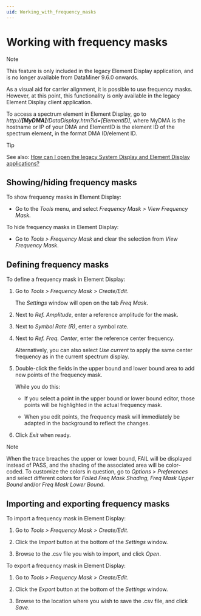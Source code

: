 ```yaml
---
uid: Working_with_frequency_masks
---
```


# Working with frequency masks

> [!NOTE]
> This feature is only included in the legacy Element Display application, and is no longer available from DataMiner 9.6.0 onwards.

As a visual aid for carrier alignment, it is possible to use frequency masks. However, at this point, this functionality is only available in the legacy Element Display client application.

To access a spectrum element in Element Display, go to *http://**\[MyDMA\]**/DataDisplay.htm?id=\[ElementID\]*, where MyDMA is the hostname or IP of your DMA and ElementID is the element ID of the spectrum element, in the format DMA ID/element ID.

> [!TIP]
> See also:
> [How can I open the legacy System Display and Element Display applications?](xref:DataMiner_client_applications#how-can-i-open-the-legacy-system-display-and-element-display-applications)

## Showing/hiding frequency masks

To show frequency masks in Element Display:

- Go to the *Tools* menu, and select *Frequency Mask \> View Frequency Mask*.

To hide frequency masks in Element Display:

- Go to *Tools \> Frequency Mask* and clear the selection from *View Frequency Mask*.

## Defining frequency masks

To define a frequency mask in Element Display:

1. Go to *Tools \> Frequency Mask \> Create/Edit*.

    The *Settings* window will open on the tab *Freq Mask*.

2. Next to *Ref. Amplitude*, enter a reference amplitude for the mask.

3. Next to *Symbol Rate (R)*, enter a symbol rate.

4. Next to *Ref. Freq. Center*, enter the reference center frequency.

    Alternatively, you can also select *Use current* to apply the same center frequency as in the current spectrum display.

5. Double-click the fields in the upper bound and lower bound area to add new points of the frequency mask.

    While you do this:

    - If you select a point in the upper bound or lower bound editor, those points will be highlighted in the actual frequency mask.

    - When you edit points, the frequency mask will immediately be adapted in the background to reflect the changes.

6. Click *Exit* when ready.

> [!NOTE]
> When the trace breaches the upper or lower bound, FAIL will be displayed instead of PASS, and the shading of the associated area will be color-coded. To customize the colors in question, go to *Options \> Preferences* and select different colors for *Failed Freq Mask Shading*, *Freq Mask Upper Bound* and/or *Freq Mask Lower Bound*.

## Importing and exporting frequency masks

To import a frequency mask in Element Display:

1. Go to *Tools \> Frequency Mask \> Create/Edit*.

2. Click the *Import* button at the bottom of the *Settings* window.

3. Browse to the .csv file you wish to import, and click *Open*.

To export a frequency mask in Element Display:

1. Go to *Tools \> Frequency Mask \> Create/Edit*.

2. Click the *Export* button at the bottom of the *Settings* window.

3. Browse to the location where you wish to save the .csv file, and click *Save*.
